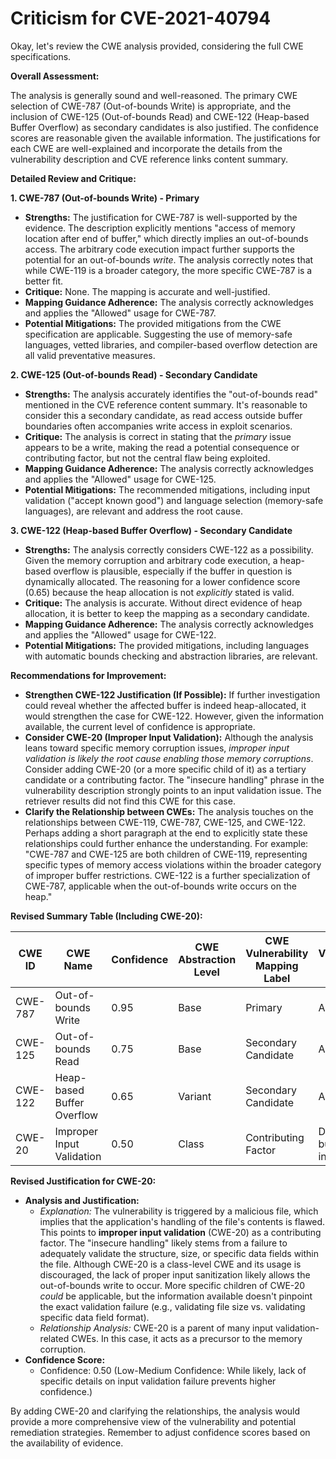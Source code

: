 # Criticism for CVE-2021-40794

Okay, let's review the CWE analysis provided, considering the full CWE specifications.

**Overall Assessment:**

The analysis is generally sound and well-reasoned. The primary CWE selection of CWE-787 (Out-of-bounds Write) is appropriate, and the inclusion of CWE-125 (Out-of-bounds Read) and CWE-122 (Heap-based Buffer Overflow) as secondary candidates is also justified. The confidence scores are reasonable given the available information. The justifications for each CWE are well-explained and incorporate the details from the vulnerability description and CVE reference links content summary.

**Detailed Review and Critique:**

**1. CWE-787 (Out-of-bounds Write) - Primary**

*   **Strengths:** The justification for CWE-787 is well-supported by the evidence. The description explicitly mentions "access of memory location after end of buffer," which directly implies an out-of-bounds access. The arbitrary code execution impact further supports the potential for an out-of-bounds *write*. The analysis correctly notes that while CWE-119 is a broader category, the more specific CWE-787 is a better fit.
*   **Critique:** None. The mapping is accurate and well-justified.
*   **Mapping Guidance Adherence:** The analysis correctly acknowledges and applies the "Allowed" usage for CWE-787.
*   **Potential Mitigations:** The provided mitigations from the CWE specification are applicable. Suggesting the use of memory-safe languages, vetted libraries, and compiler-based overflow detection are all valid preventative measures.

**2. CWE-125 (Out-of-bounds Read) - Secondary Candidate**

*   **Strengths:** The analysis accurately identifies the "out-of-bounds read" mentioned in the CVE reference content summary. It's reasonable to consider this a secondary candidate, as read access outside buffer boundaries often accompanies write access in exploit scenarios.
*   **Critique:** The analysis is correct in stating that the *primary* issue appears to be a write, making the read a potential consequence or contributing factor, but not the central flaw being exploited.
*   **Mapping Guidance Adherence:** The analysis correctly acknowledges and applies the "Allowed" usage for CWE-125.
*   **Potential Mitigations:** The recommended mitigations, including input validation ("accept known good") and language selection (memory-safe languages), are relevant and address the root cause.

**3. CWE-122 (Heap-based Buffer Overflow) - Secondary Candidate**

*   **Strengths:** The analysis correctly considers CWE-122 as a possibility. Given the memory corruption and arbitrary code execution, a heap-based overflow is plausible, especially if the buffer in question is dynamically allocated. The reasoning for a lower confidence score (0.65) because the heap allocation is not *explicitly* stated is valid.
*   **Critique:** The analysis is accurate. Without direct evidence of heap allocation, it is better to keep the mapping as a secondary candidate.
*   **Mapping Guidance Adherence:** The analysis correctly acknowledges and applies the "Allowed" usage for CWE-122.
*   **Potential Mitigations:** The provided mitigations, including languages with automatic bounds checking and abstraction libraries, are relevant.

**Recommendations for Improvement:**

*   **Strengthen CWE-122 Justification (If Possible):** If further investigation could reveal whether the affected buffer is indeed heap-allocated, it would strengthen the case for CWE-122. However, given the information available, the current level of confidence is appropriate.
*   **Consider CWE-20 (Improper Input Validation):** Although the analysis leans toward specific memory corruption issues, *improper input validation is likely the root cause enabling those memory corruptions*. Consider adding CWE-20 (or a more specific child of it) as a tertiary candidate or a contributing factor. The "insecure handling" phrase in the vulnerability description strongly points to an input validation issue. The retriever results did not find this CWE for this case.
*   **Clarify the Relationship between CWEs:** The analysis touches on the relationships between CWE-119, CWE-787, CWE-125, and CWE-122.  Perhaps adding a short paragraph at the end to explicitly state these relationships could further enhance the understanding. For example: "CWE-787 and CWE-125 are both children of CWE-119, representing specific types of memory access violations within the broader category of improper buffer restrictions. CWE-122 is a further specialization of CWE-787, applicable when the out-of-bounds write occurs on the heap."

**Revised Summary Table (Including CWE-20):**

| CWE ID  | CWE Name                           | Confidence | CWE Abstraction Level | CWE Vulnerability Mapping Label | CWE-Vulnerability Mapping Notes |
| ------- | ---------------------------------- | ---------- | ----------------------- | --------------------------------- | --------------------------------- |
| CWE-787 | Out-of-bounds Write                | 0.95       | Base                    | Primary                           | Allowed                          |
| CWE-125 | Out-of-bounds Read                 | 0.75       | Base                    | Secondary Candidate               | Allowed                          |
| CWE-122 | Heap-based Buffer Overflow        | 0.65       | Variant                 | Secondary Candidate               | Allowed                          |
| CWE-20  | Improper Input Validation          | 0.50       | Class                   | Contributing Factor               | Discouraged, but relevant in this case |

**Revised Justification for CWE-20:**

- **Analysis and Justification:**
  - *Explanation:* The vulnerability is triggered by a malicious file, which implies that the application's handling of the file's contents is flawed. This points to **improper input validation** (CWE-20) as a contributing factor. The "insecure handling" likely stems from a failure to adequately validate the structure, size, or specific data fields within the file. Although CWE-20 is a class-level CWE and its usage is discouraged, the lack of proper input sanitization likely allows the out-of-bounds write to occur. More specific children of CWE-20 *could* be applicable, but the information available doesn't pinpoint the exact validation failure (e.g., validating file size vs. validating specific data field format).
  - *Relationship Analysis:* CWE-20 is a parent of many input validation-related CWEs. In this case, it acts as a precursor to the memory corruption.
- **Confidence Score:**
  - Confidence: 0.50 (Low-Medium Confidence: While likely, lack of specific details on input validation failure prevents higher confidence.)

By adding CWE-20 and clarifying the relationships, the analysis would provide a more comprehensive view of the vulnerability and potential remediation strategies. Remember to adjust confidence scores based on the availability of evidence.